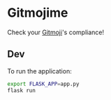 # Gitmojime
Check your [Gitmoji](https://github.com/carloscuesta/gitmoji)'s compliance!

## Dev

To run the application:
```sh
export FLASK_APP=app.py
flask run
```
